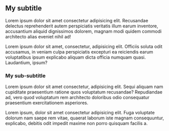 ## My subtitle

Lorem ipsum dolor sit amet consectetur adipisicing elit. Recusandae delectus reprehenderit autem perspiciatis veritatis illum earum inventore, accusantium aliquid dignissimos dolorem, magnam modi quidem commodi architecto alias eveniet nihil ad!

Lorem ipsum dolor sit amet, consectetur, adipisicing elit. Officiis soluta odit accusamus, in veniam culpa perspiciatis excepturi ea reiciendis earum voluptatibus ipsum explicabo aliquam dicta officia numquam quasi. Laudantium, ipsum?


### My sub-subtitle

Lorem ipsum dolor sit amet consectetur, adipisicing elit. Sequi aliquam nam cupiditate praesentium ratione quos voluptatum recusandae? Repudiandae ad, vero quod voluptatum rem architecto doloribus odio consequatur praesentium exercitationem asperiores.

Lorem ipsum, dolor sit amet consectetur adipisicing elit. Fuga voluptate dolorum nam saepe rem vitae, quaerat laborum iste magnam consequuntur, explicabo, debitis odit impedit maxime non porro quisquam facilis a.
